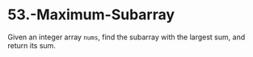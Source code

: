 # 53.-Maximum-Subarray
Given an integer array `nums`, find the  subarray  with the largest sum, and return its sum.
